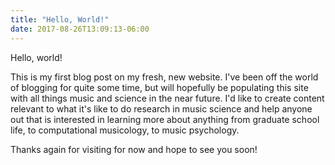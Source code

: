```yaml
---
title: "Hello, World!"
date: 2017-08-26T13:09:13-06:00
---
```


Hello, world! 

This is my first blog post on my fresh, new website.
I've been off the world of blogging for quite some time, but will hopefully be populating this site with all things music and science in the near future.
I'd like to create content relevant to what it's like to do research in music science and help anyone out that is interested in learning more about anything from graduate school life, to computational musicology, to music psychology. 

Thanks again for visiting for now and hope to see you soon! 